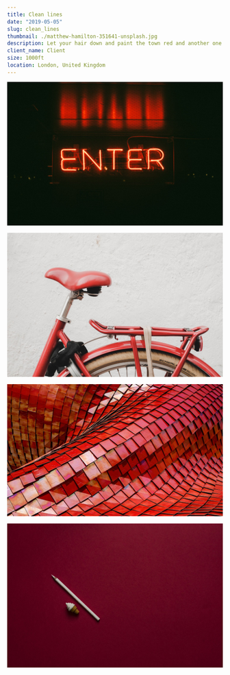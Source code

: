 ```yaml
---
title: Clean lines
date: "2019-05-05"
slug: clean_lines
thumbnail: ./matthew-hamilton-351641-unsplash.jpg
description: Let your hair down and paint the town red and another one aaaa dak dhak hkahd kd
client_name: Client
size: 1000ft
location: London, United Kingdom
---
```


![Clean lines](./clem-onojeghuo-207792-unsplash.jpg)

![Clean lines](./mitch-lensink-588486-unsplash.jpg)

![Clean lines](./ricardo-gomez-angel-180819-unsplash.jpg)

![Clean lines](./joanna-kosinska-254406-unsplash.jpg)